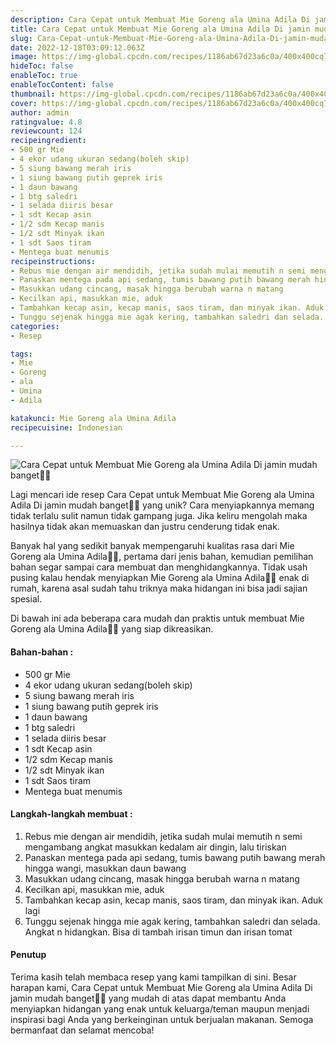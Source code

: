 ```yaml
---
description: Cara Cepat untuk Membuat Mie Goreng ala Umina Adila Di jamin mudah banget"
title: Cara Cepat untuk Membuat Mie Goreng ala Umina Adila Di jamin mudah banget
slug: Cara-Cepat-untuk-Membuat-Mie-Goreng-ala-Umina-Adila-Di-jamin-mudah-banget
date: 2022-12-18T03:09:12.063Z
image: https://img-global.cpcdn.com/recipes/1186ab67d23a6c0a/400x400cq70/photo.jpg
hideToc: false
enableToc: true
enableTocContent: false
thumbnail: https://img-global.cpcdn.com/recipes/1186ab67d23a6c0a/400x400cq70/photo.jpg
cover: https://img-global.cpcdn.com/recipes/1186ab67d23a6c0a/400x400cq70/photo.jpg
author: admin
ratingvalue: 4.8
reviewcount: 124
recipeingredient:
- 500 gr Mie
- 4 ekor udang ukuran sedang(boleh skip)
- 5 siung bawang merah iris
- 1 siung bawang putih geprek iris
- 1 daun bawang
- 1 btg saledri
- 1 selada diiris besar
- 1 sdt Kecap asin
- 1/2 sdm Kecap manis
- 1/2 sdt Minyak ikan
- 1 sdt Saos tiram
- Mentega buat menumis
recipeinstructions:
- Rebus mie dengan air mendidih, jetika sudah mulai memutih n semi mengambang angkat masukkan kedalam air dingin, lalu tiriskan
- Panaskan mentega pada api sedang, tumis bawang putih bawang merah hingga wangi, masukkan daun bawang
- Masukkan udang cincang, masak hingga berubah warna n matang
- Kecilkan api, masukkan mie, aduk
- Tambahkan kecap asin, kecap manis, saos tiram, dan minyak ikan. Aduk lagi
- Tunggu sejenak hingga mie agak kering, tambahkan saledri dan selada. Angkat n hidangkan. Bisa di tambah irisan timun dan irisan tomat
categories:
- Resep

tags:
- Mie
- Goreng
- ala
- Umina
- Adila

katakunci: Mie Goreng ala Umina Adila
recipecuisine: Indonesian

---
```


![Cara Cepat untuk Membuat Mie Goreng ala Umina Adila Di jamin mudah banget👩‍🍳](https://img-global.cpcdn.com/recipes/1186ab67d23a6c0a/400x400cq70/photo.jpg)

Lagi mencari ide resep Cara Cepat untuk Membuat Mie Goreng ala Umina Adila Di jamin mudah banget👩‍🍳 yang unik? Cara menyiapkannya memang tidak terlalu sulit namun tidak gampang juga. Jika keliru mengolah maka hasilnya tidak akan memuaskan dan justru cenderung tidak enak.

Banyak hal yang sedikit banyak mempengaruhi kualitas rasa dari Mie Goreng ala Umina Adila👩‍🍳, pertama dari jenis bahan, kemudian pemilihan bahan segar sampai cara membuat dan menghidangkannya. Tidak usah pusing kalau hendak menyiapkan Mie Goreng ala Umina Adila👩‍🍳 enak di rumah, karena asal sudah tahu triknya maka hidangan ini bisa jadi sajian spesial.

Di bawah ini ada beberapa cara mudah dan praktis untuk membuat Mie Goreng ala Umina Adila👩‍🍳 yang siap dikreasikan.

<!--inarticleads1-->

#### Bahan-bahan :

- 500 gr Mie
- 4 ekor udang ukuran sedang(boleh skip)
- 5 siung bawang merah iris
- 1 siung bawang putih geprek iris
- 1 daun bawang
- 1 btg saledri
- 1 selada diiris besar
- 1 sdt Kecap asin
- 1/2 sdm Kecap manis
- 1/2 sdt Minyak ikan
- 1 sdt Saos tiram
- Mentega buat menumis

<!--inarticleads2-->

#### Langkah-langkah membuat :

1. Rebus mie dengan air mendidih, jetika sudah mulai memutih n semi mengambang angkat masukkan kedalam air dingin, lalu tiriskan
1. Panaskan mentega pada api sedang, tumis bawang putih bawang merah hingga wangi, masukkan daun bawang
1. Masukkan udang cincang, masak hingga berubah warna n matang
1. Kecilkan api, masukkan mie, aduk
1. Tambahkan kecap asin, kecap manis, saos tiram, dan minyak ikan. Aduk lagi
1. Tunggu sejenak hingga mie agak kering, tambahkan saledri dan selada. Angkat n hidangkan. Bisa di tambah irisan timun dan irisan tomat

#### Penutup

Terima kasih telah membaca resep yang kami tampilkan di sini. Besar harapan kami, Cara Cepat untuk Membuat Mie Goreng ala Umina Adila Di jamin mudah banget👩‍🍳 yang mudah di atas dapat membantu Anda menyiapkan hidangan yang enak untuk keluarga/teman maupun menjadi inspirasi bagi Anda yang berkeinginan untuk berjualan makanan. Semoga bermanfaat dan selamat mencoba!